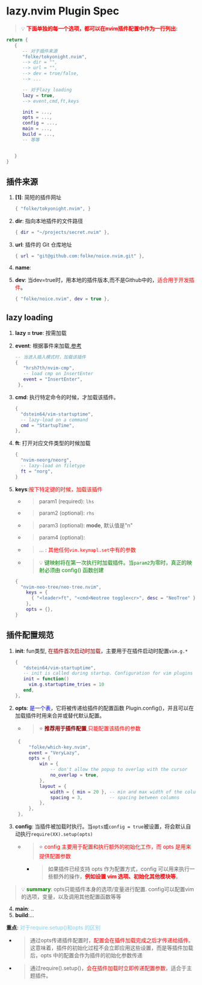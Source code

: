 # lazy.nvim Plugin Spec
> :bulb: **<font color = red>下面单独的每一个选项，都可以在nvim插件配置中作为一行列出</font>:**
```lua
return {
   {
      -- 对于插件来源
      "folke/tokyonight.nvim",
      --> dir = "",
      --> url = "",
      --> dev = true/false,
      --> ...

      -- 对于lazy loading
      lazy = true,
      --> event,cmd,ft,keys

      init = ...,
      opts = ...,
      config = ...,
      main = ...,
      build = ...,
      -- 等等


   }
}
```
## 插件来源
1.  **[1]**: 简短的插件网址  
      ```lua
      { "folke/tokyonight.nvim", }
      ```

2. **dir**: 指向本地插件的文件路径  
   ```lua
   { dir = "~/projects/secret.nvim" },
   ```

3. **url**: 插件的 Git 仓库地址
   ```lua
   { url = "git@github.com:folke/noice.nvim.git" },
   ```

4. **name**: 

5. **dev**: 当dev=true时，用本地的插件版本,而不是Github中的，<font color = red>适合用于开发插件</font>。  
   ```lua
   { "folke/noice.nvim", dev = true },
   ```

## lazy loading
1. **lazy = true**: 按需加载  

2. **event**: 根据事件来加载,[参考](https://neovim.io/doc/user/autocmd.html#_5.-events)
   ```lua
   -- 当进入插入模式时，加载该插件
   {
      "hrsh7th/nvim-cmp",
      -- load cmp on InsertEnter
      event = "InsertEnter",
    },
   ```

3. **cmd**: 执行特定命令的时候，才加载该插件。  
   ```lua
   {
     "dstein64/vim-startuptime",
     -- lazy-load on a command
     cmd = "StartupTime",
   },
   ```

4. **ft**: 打开对应文件类型的时候加载  
   ```lua
   {
     "nvim-neorg/neorg",
     -- lazy-load on filetype
     ft = "norg",
   }
   ```

5. **keys**:<font color = red>按下特定键的时候，加载该插件</font>   
   - > param1 (required): `lhs`
   - > param2 (optional): `rhs`
   - > param3 (optional): **mode**, 默认值是"n"  
   - > param4 (optional): 
   - > ... : <font color = red>其他任何`vim.keymapl.set`中有的参数</font>  

   - > :bulb: <font color = green>键映射将在第一次执行时加载插件。当`param2`为零时，真正的映射必须由 config() 函数创建</font>  
   ```lua
   {
     "nvim-neo-tree/neo-tree.nvim",
       keys = {
         { "<leader>ft", "<cmd>Neotree toggle<cr>", desc = "NeoTree" },
       },
       opts = {},
   }
   ```

## 插件配置规范



1. **init**: fun类型, <font color = darkred>在插件首次启动时加载</font>，主要用于在插件启动时配置`vim.g.*`  
   ```lua
   {
      "dstein64/vim-startuptime",
      -- init is called during startup. Configuration for vim plugins typically should be set in an init function
      init = function()
        vim.g.startuptime_tries = 10
      end,
   },
   ```

2. **opts**: <font color = blue>是一个表</font>，它将被传递给插件的配置函数 Plugin.config()，并且可以在加载插件时用来合并或替代默认配置。  
   - > :star: **<font color = darkred>推荐用于插件配置</font>**,<font color = red>只能配置该插件的参数</font>  
   ```lua
    {
        "folke/which-key.nvim",
        event = "VeryLazy",
        opts = {
            win = {
                -- don't allow the popup to overlap with the cursor
                no_overlap = true,
            },
            layout = {
                width = { min = 20 }, -- min and max width of the columns
                spacing = 3,          -- spacing between columns
            },
        },
    },
   ```

3. **config**: 当插件被加载时执行。当`opts`或`config = true`被设置，将会默认自动执行`require(XX).setup(opts)`  
   - > :star: <font color = red>config 主要用于配置和执行额外的初始化工作，而 opts 是用来提供配置参数</font>  
      - > 如果插件已经支持 opts 作为配置方式，config 可以用来执行一些额外的操作，**<font color = red>例如设置 vim 选项、初始化其他模块等</font>**。


> :bulb: **<font color = green>summary</font>**: opts只能插件本身的选项/变量进行配置. config可以配置vim的选项，变量，以及调用其他配置函数等等  

4. **main**: ..
5. **build**:...


**重点**: <font color = skyblue>对于require.setup()和opts 的区别</font>  
   - > 通过opts传递插件配置时，<font color = red>配置会在插件加载完成之后才传递给插件</font>。这意味着，插件的初始化过程不会立即应用这些设置，而是等插件加载后，opts 中的配置会作为插件的初始化参数传递  
   - > 通过require().setup()，<font color = red>会在插件加载时立即传递配置参数</font>，适合于主题插件。  

